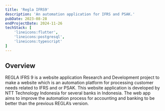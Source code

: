 ```yaml
---
title: 'Regla IFRS9'
description: 'An automation application for IFRS and PSAK.'
pubDate: 2023-08-28
endProjectDate: 2024-11-26
techStack: [
    'lineicons:flutter',
    'lineicons:postgresql',
    'lineicons:typescript'
]
---
```


## Overview
REGLA IFRS 9 is a website application Research and Development project to make a website which is an automation platform for processing customer needs related to IFRS and or PSAK. This website application is developed by NTT Technology Indonesia for several banks in Indonesia. The web app aims to improve the automation process for accounting and banking to be better than the previous REGLA’s version.
